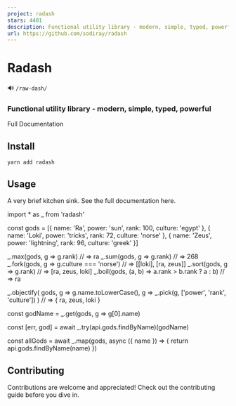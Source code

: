 ```yaml
---
project: radash
stars: 4401
description: Functional utility library - modern, simple, typed, powerful
url: https://github.com/sodiray/radash
---
```


Radash
======

🔊 `/raw-dash/`

### Functional utility library - modern, simple, typed, powerful

Full Documentation

Install
-------

```
yarn add radash
```

Usage
-----

A very brief kitchen sink. See the full documentation here.

import \* as \_ from 'radash'

const gods \= \[{
  name: 'Ra',
  power: 'sun',
  rank: 100,
  culture: 'egypt'
}, {
  name: 'Loki',
  power: 'tricks',
  rank: 72,
  culture: 'norse'
}, {
  name: 'Zeus',
  power: 'lightning',
  rank: 96,
  culture: 'greek'
}\]

\_.max(gods, g \=> g.rank) // => ra
\_.sum(gods, g \=> g.rank) // => 268
\_.fork(gods, g \=> g.culture \=== 'norse') // => \[\[loki\], \[ra, zeus\]\]
\_.sort(gods, g \=> g.rank) // => \[ra, zeus, loki\]
\_.boil(gods, (a, b) \=> a.rank \> b.rank ? a : b) // => ra

\_.objectify(
  gods, 
  g \=> g.name.toLowerCase(), 
  g \=> \_.pick(g, \['power', 'rank', 'culture'\])
) // => { ra, zeus, loki }

const godName \= \_.get(gods, g \=> g\[0\].name)

const \[err, god\] \= await \_.try(api.gods.findByName)(godName)

const allGods \= await \_.map(gods, async ({ name }) \=> {
  return api.gods.findByName(name)
})

Contributing
------------

Contributions are welcome and appreciated! Check out the contributing guide before you dive in.
